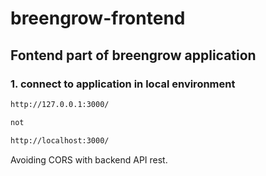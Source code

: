 # breengrow-frontend

## Fontend part of breengrow application

### 1. connect to application in local environment

````bash
http://127.0.0.1:3000/

not

http://localhost:3000/

`````

Avoiding CORS with backend API rest.
